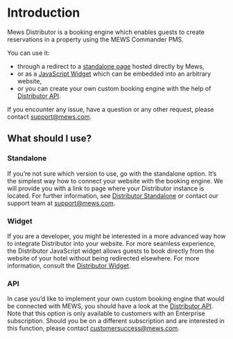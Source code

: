 # Introduction

Mews Distributor is a booking engine which enables guests to create reservations in a property using the MEWS Commander PMS.

You can use it:
* through a redirect to a [standalone page](./README.md#standalone) hosted directly by Mews,
* or as a [JavaScript Widget](./README.md#widget) which can be embedded into an arbitrary website,
* or you can create your own custom booking engine with the help of [Distributor API](./README.md#api).

If you encounter any issue, have a question or any other request, please contact [support@mews.com](mailto:support@mews.com).

## What should I use?

### Standalone

If you’re not sure which version to use, go with the standalone option. It’s the simplest way how to connect your website with the booking engine. We will provide you with a link to page where your Distributor instance is located. For further information, see [Distributor Standalone](./distributor-standalone/README.md) or contact our support team at [support@mews.com](mailto:support@mews.com).

### Widget

If you are a developer, you might be interested in a more advanced way how to integrate Distributor into your website. For more seamless experience, the Distributor JavaScript widget allows guests to book directly from the website of your hotel without being redirected elsewhere. For more information, consult the [Distributor Widget](./distributor-widget).

### API

In case you’d like to implement your own custom booking engine that would be connected with MEWS, you should have a look at the [Distributor API](./distributor-api-v1). Note that this option is only available to customers with an Enterprise subscription. Should you be on a different subscription and are interested in this function, please contact [customersuccess@mews.com](mailto:customersuccess@mews.com).

